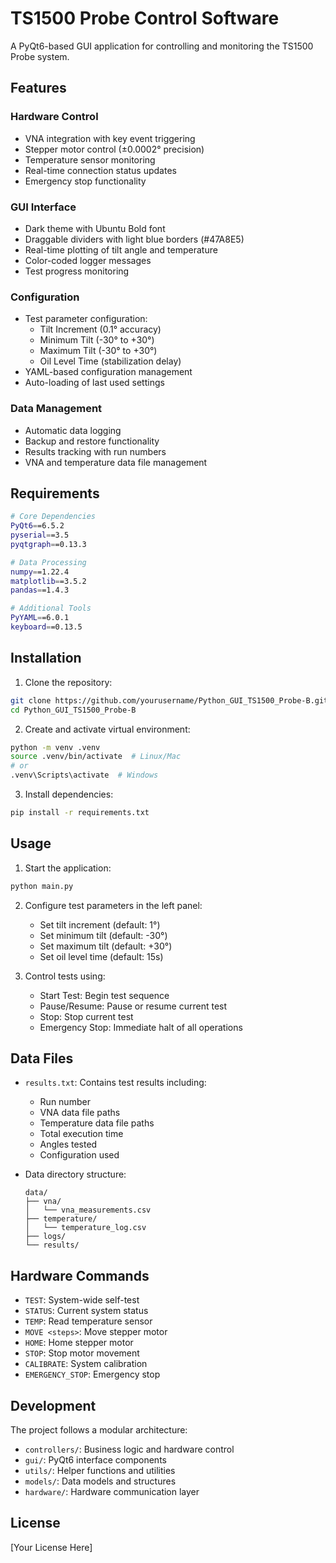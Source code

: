 # TS1500 Probe Control Software

A PyQt6-based GUI application for controlling and monitoring the TS1500 Probe system.

## Features

### Hardware Control
- VNA integration with key event triggering
- Stepper motor control (±0.0002° precision)
- Temperature sensor monitoring
- Real-time connection status updates
- Emergency stop functionality

### GUI Interface
- Dark theme with Ubuntu Bold font
- Draggable dividers with light blue borders (#47A8E5)
- Real-time plotting of tilt angle and temperature
- Color-coded logger messages
- Test progress monitoring

### Configuration
- Test parameter configuration:
  - Tilt Increment (0.1° accuracy)
  - Minimum Tilt (-30° to +30°)
  - Maximum Tilt (-30° to +30°)
  - Oil Level Time (stabilization delay)
- YAML-based configuration management
- Auto-loading of last used settings

### Data Management
- Automatic data logging
- Backup and restore functionality
- Results tracking with run numbers
- VNA and temperature data file management

## Requirements

```bash
# Core Dependencies
PyQt6==6.5.2
pyserial==3.5
pyqtgraph==0.13.3

# Data Processing
numpy==1.22.4
matplotlib==3.5.2
pandas==1.4.3

# Additional Tools
PyYAML==6.0.1
keyboard==0.13.5
```

## Installation

1. Clone the repository:
```bash
git clone https://github.com/yourusername/Python_GUI_TS1500_Probe-B.git
cd Python_GUI_TS1500_Probe-B
```

2. Create and activate virtual environment:
```bash
python -m venv .venv
source .venv/bin/activate  # Linux/Mac
# or
.venv\Scripts\activate  # Windows
```

3. Install dependencies:
```bash
pip install -r requirements.txt
```

## Usage

1. Start the application:
```bash
python main.py
```

2. Configure test parameters in the left panel:
   - Set tilt increment (default: 1°)
   - Set minimum tilt (default: -30°)
   - Set maximum tilt (default: +30°)
   - Set oil level time (default: 15s)

3. Control tests using:
   - Start Test: Begin test sequence
   - Pause/Resume: Pause or resume current test
   - Stop: Stop current test
   - Emergency Stop: Immediate halt of all operations

## Data Files

- `results.txt`: Contains test results including:
  - Run number
  - VNA data file paths
  - Temperature data file paths
  - Total execution time
  - Angles tested
  - Configuration used

- Data directory structure:
  ```
  data/
  ├── vna/
  │   └── vna_measurements.csv
  ├── temperature/
  │   └── temperature_log.csv
  ├── logs/
  └── results/
  ```

## Hardware Commands

- `TEST`: System-wide self-test
- `STATUS`: Current system status
- `TEMP`: Read temperature sensor
- `MOVE <steps>`: Move stepper motor
- `HOME`: Home stepper motor
- `STOP`: Stop motor movement
- `CALIBRATE`: System calibration
- `EMERGENCY_STOP`: Emergency stop

## Development

The project follows a modular architecture:
- `controllers/`: Business logic and hardware control
- `gui/`: PyQt6 interface components
- `utils/`: Helper functions and utilities
- `models/`: Data models and structures
- `hardware/`: Hardware communication layer

## License

[Your License Here]
















